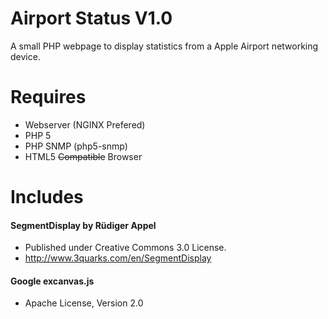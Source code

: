 Airport Status V1.0
=============

A small PHP webpage to display statistics from a Apple Airport networking device.

Requires
=============
* Webserver (NGINX Prefered)
* PHP 5
* PHP SNMP (php5-snmp)
* HTML5 ~~Compatible~~ Browser

Includes
=============
#### SegmentDisplay by Rüdiger Appel
* Published under Creative Commons 3.0 License.
* http://www.3quarks.com/en/SegmentDisplay

#### Google excanvas.js
* Apache License, Version 2.0
